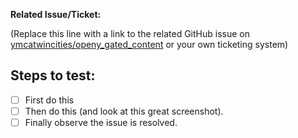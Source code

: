 **Related Issue/Ticket:**

(Replace this line with a link to the related GitHub issue on [ymcatwincities/openy_gated_content](https://github.com/ymcatwincities/openy_gated_content/issues) or your own ticketing system)

## Steps to test:

- [ ] First do this
- [ ] Then do this (and look at this great screenshot).
- [ ] Finally observe the issue is resolved.
